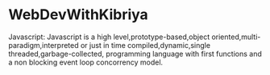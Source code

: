 # WebDevWithKibriya

<p>Javascript: Javascript is a high level,prototype-based,object oriented,multi-paradigm,interpreted or just in time compiled,dynamic,single threaded,garbage-collected, programming language with first functions and a non blocking event loop concorrency model. </p>
